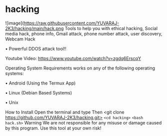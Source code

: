 # hacking
![image](https://raw.githubusercontent.com/YUVARAJ-2K3/hacking/main/hack.png
Tools to help you with ethical hacking, Social media hack, phone info, Gmail attack, phone number attack, user discovery, Webcam Hack

• Powerful DDOS attack tool!!

Youtube Video: https://www.youtube.com/watch?v=zgdq6ErscqY

Operating System Requirements
works on any of the following operating systems:

• Android (Using the Termux App)

• Linux (Debian Based Systems)

• Unix

How to Install
Open the terminal and type <pkg install git>
Then <git clone https://github.com/YUVARAJ-2K3/hacking.git>
 `<cd hacking>`
`<bash hack.sh>`
Warning
We are not responsible for any misuse or damage caused by this program. Use this tool at your own risk!
